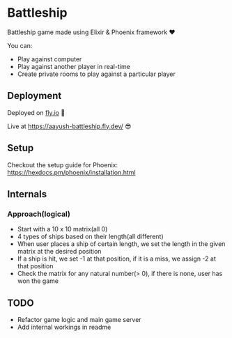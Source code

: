 # Battleship

Battleship game made using Elixir & Phoenix framework ❤️

You can:

- Play against computer
- Play against another player in real-time
- Create private rooms to play against a particular player

## Deployment

Deployed on [fly.io](https://fly.io) 💪

Live at https://aayush-battleship.fly.dev/ 😎

## Setup

Checkout the setup guide for Phoenix: https://hexdocs.pm/phoenix/installation.html

## Internals

### Approach(logical)

- Start with a 10 x 10 matrix(all 0)
- 4 types of ships based on their length(all different)
- When user places a ship of certain length, we set the length in the given matrix at the desired position
- If a ship is hit, we set -1 at that position, if it is a miss, we assign -2 at that position
- Check the matrix for any natural number(> 0), if there is none, user has won the game

## TODO

- Refactor game logic and main game server
- Add internal workings in readme

<!-- ### Workflow

Phoenix creates a process for each client connected to the server, so we use process to process communication through Phoenix PubSub.

Here's a high level overview of how it works:

![High level overview](https://user-images.githubusercontent.com/54525741/199268118-fc78a57c-883a-4533-ac6f-5969d45b8797.png)

Having every client with their own process unlocks a powerful way of organizing the workflow.

With the help of Phoenix Presence, and Phoenix PubSub

// More details here
// About handshake
// About generating room
// About know full room -->
